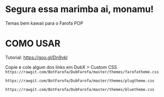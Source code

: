 # Segura essa marimba ai, monamu!
Temas bem kawaii para o Farofa POP

# COMO USAR
Tutorial: https://goo.gl/Dn9vkl

Copie e cole algum dos links em DubX > Custom CSS
`https://rawgit.com/BotFarofa/DubFarofa/master/themes/farofatheme.css`

`https://rawgit.com/BotFarofa/DubFarofa/master/themes/plugtheme.css`

`https://rawgit.com/BotFarofa/DubFarofa/master/themes/bluetheme.css`

